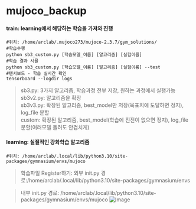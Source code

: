 # mujoco_backup

#### train: learning에서 해당하는 학습을 가져와 진행
    #위치: /home/arclab/.mujoco273/mujoco-2.3.7/gym_solutions/
    #학습수행
    python sb3_custom.py [학습모델_이름] [알고리즘] [실험이름]
    #학습 결과 시뮬
    python sb3_custom.py [학습모델_이름] [알고리즘] [실험이름] --test
    #텐서보드 - 학습 실시간 확인
    tensorboard --logdir logs

> sb3.py: 3가지 알고리즘, 학습과정 전부 저장, 원하는 과정에서 실행가능    
> sb3v2.py: 알고리즘을 확장    
> sb3v3.py: 확장된 알고리즘, best_model만 저장(목표치에 도달하면 정지), log_file 분할    
> custom: 확장된 알고리즘, best_model(학습에 진전이 없으면 정지), log_file 분할(여러모델 돌려도 안겹치게)    

#### learning: 실질적인 강화학습 알고리즘
    #위치: /home/arclab/.local/lib/python3.10/site-packages/gymnasium/envs/mujoco

> 학습파일 Register하기:
> 외부 init.py
> 경로:/home/arclab/.local/lib/python3.10/site-packages/gymnasium/envs


> 내부 init.py
> 경로: /home/arclab/.local/lib/python3.10/site-packages/gymnasium/envs/mujoco
![image](https://github.com/user-attachments/assets/254d4a17-dea2-4604-b6f7-953eeedff2ed)
